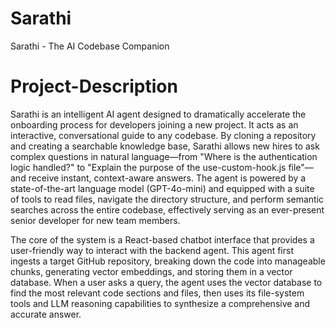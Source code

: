 # Sarathi
Sarathi - The AI Codebase Companion


# Project-Description 

Sarathi is an intelligent AI agent designed to dramatically accelerate the onboarding process for developers joining a new project. It acts as an interactive, conversational guide to any codebase. By cloning a repository and creating a searchable knowledge base, Sarathi allows new hires to ask complex questions in natural language—from "Where is the authentication logic handled?" to "Explain the purpose of the use-custom-hook.js file"—and receive instant, context-aware answers. The agent is powered by a state-of-the-art language model (GPT-4o-mini) and equipped with a suite of tools to read files, navigate the directory structure, and perform semantic searches across the entire codebase, effectively serving as an ever-present senior developer for new team members.

The core of the system is a React-based chatbot interface that provides a user-friendly way to interact with the backend agent. This agent first ingests a target GitHub repository, breaking down the code into manageable chunks, generating vector embeddings, and storing them in a vector database. When a user asks a query, the agent uses the vector database to find the most relevant code sections and files, then uses its file-system tools and LLM reasoning capabilities to synthesize a comprehensive and accurate answer.